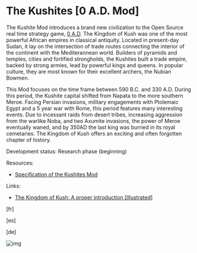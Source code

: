 # The Kushites [0 A.D. Mod]

The Kushite Mod introduces a brand new civilization to the Open Source real time strategy game, [0 A.D](https://play0ad.com/). The Kingdom of Kush was one of the most powerful African empires in classical antiquity. Located in present-day Sudan, it lay on the intersection of trade routes connecting the interior of the continent with the Mediterannean world. Builders of pyramids and temples, cities and fortified strongholds, the Kushites built a trade empire, backed by strong armies, lead by powerful kings and queens. In popular culture, they are most known for their excellent archers, the Nubian Bowmen.    

This Mod focuses on the time frame between 590 B.C. and 330 A.D. During this period, the Kushite capital shifted from Napata to the more southern Meroe. Facing Persian invasions, military engagements with Ptolemaic Egypt and a 5 year war with Rome, this period features many interesting events. Due to incessant raids from desert tribes, increasing aggression from the warlike Noba, and two Axumite invasions, the power of Meroe eventually waned, and by 350AD the last king was burried in its royal cemetaries. The Kingdom of Kush offers an exciting and often forgotten chapter of history.  

Development status: Research phase (beginning)

Resources:
- [Specification of the Kushites Mod](docs/build/specification.pdf)

Links:
- [The Kingdom of Kush: A proper introduction [Illustrated]](https://wildfiregames.com/forum/index.php?/topic/21602-the-kingdom-of-kush-a-proper-introduction-illustrated)

[fr]

[es]

[de]

![img](http://imgur.com/5ZZW1ov.jpg)

